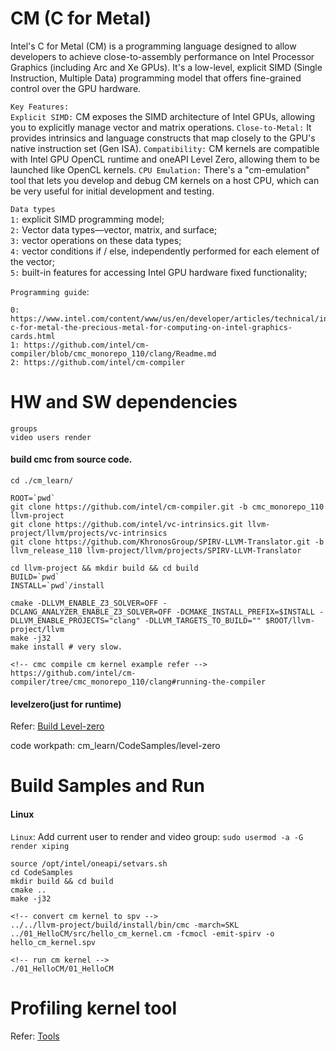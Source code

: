 # CM (C for Metal)

Intel's C for Metal (CM) is a programming language designed to allow developers to achieve close-to-assembly performance on Intel Processor Graphics (including Arc and Xe GPUs). It's a low-level, explicit SIMD (Single Instruction, Multiple Data) programming model that offers fine-grained control over the GPU hardware. <br>


``Key Features:`` <br>
``Explicit SIMD:`` CM exposes the SIMD architecture of Intel GPUs, allowing you to explicitly manage vector and matrix operations.
``Close-to-Metal:`` It provides intrinsics and language constructs that map closely to the GPU's native instruction set (Gen ISA).
``Compatibility:`` CM kernels are compatible with Intel GPU OpenCL runtime and oneAPI Level Zero, allowing them to be launched like OpenCL kernels.
``CPU Emulation:`` There's a "cm-emulation" tool that lets you develop and debug CM kernels on a host CPU, which can be very useful for initial development and testing.

``Data types``<br>
``1:`` explicit SIMD programming model; <br>
``2:`` Vector data types—vector, matrix, and surface; <br>
``3:`` vector operations on these data types; <br>
``4:`` vector conditions if / else, independently performed for each element of the vector; <br>
``5:`` built-in features for accessing Intel GPU hardware fixed functionality; <br>


``Programming guide``: <br>

    0: https://www.intel.com/content/www/us/en/developer/articles/technical/intel-c-for-metal-the-precious-metal-for-computing-on-intel-graphics-cards.html
    1: https://github.com/intel/cm-compiler/blob/cmc_monorepo_110/clang/Readme.md
    2: https://github.com/intel/cm-compiler

# HW and SW dependencies

    groups
    video users render

#### build cmc from source code.
    
    cd ./cm_learn/

    ROOT=`pwd`
    git clone https://github.com/intel/cm-compiler.git -b cmc_monorepo_110 llvm-project
    git clone https://github.com/intel/vc-intrinsics.git llvm-project/llvm/projects/vc-intrinsics
    git clone https://github.com/KhronosGroup/SPIRV-LLVM-Translator.git -b llvm_release_110 llvm-project/llvm/projects/SPIRV-LLVM-Translator

    cd llvm-project && mkdir build && cd build
    BUILD=`pwd`
    INSTALL=`pwd`/install

    cmake -DLLVM_ENABLE_Z3_SOLVER=OFF -DCLANG_ANALYZER_ENABLE_Z3_SOLVER=OFF -DCMAKE_INSTALL_PREFIX=$INSTALL -DLLVM_ENABLE_PROJECTS="clang" -DLLVM_TARGETS_TO_BUILD="" $ROOT/llvm-project/llvm
    make -j32 
    make install # very slow.

    <!-- cmc compile cm kernel example refer -->
    https://github.com/intel/cm-compiler/tree/cmc_monorepo_110/clang#running-the-compiler

#### levelzero(just for runtime)

Refer: [Build Level-zero](https://github.com/xipingyan/hw_optimization/blob/main/gpu_intel/levelzero_learn/README.md#build-level-zero) 

code workpath: cm_learn/CodeSamples/level-zero

# Build Samples and Run

#### Linux

``Linux``: Add current user to render and video group: ``sudo usermod -a -G render xiping``

    source /opt/intel/oneapi/setvars.sh
    cd CodeSamples
    mkdir build && cd build
    cmake ..
    make -j32
    
    <!-- convert cm kernel to spv -->
    ../../llvm-project/build/install/bin/cmc -march=SKL ../01_HelloCM/src/hello_cm_kernel.cm -fcmocl -emit-spirv -o hello_cm_kernel.spv

    <!-- run cm kernel -->
    ./01_HelloCM/01_HelloCM

# Profiling kernel tool

Refer: [Tools](https://github.com/xipingyan/hw_optimization/blob/main/gpu_intel/sycl_learn/README.md#tools)

